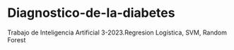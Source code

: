 # Diagnostico-de-la-diabetes
Trabajo de Inteligencia Artificial 3-2023.Regresion Logística, SVM, Random Forest
